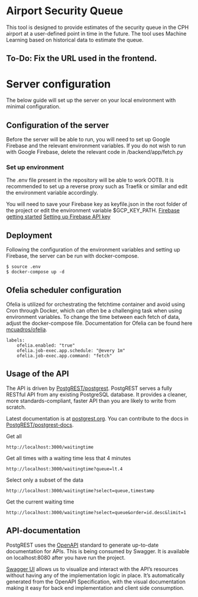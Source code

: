 # Airport Security Queue

This tool is designed to provide estimates of the security queue in the CPH airport at a user-defined point in time in the future. The tool uses Machine Learning based on historical data to estimate the queue.

## To-Do: Fix the URL used in the frontend.

# Server configuration

The below guide will set up the server on your local environment with minimal configuration.

## Configuration of the server

Before the server will be able to run, you will need to set up Google Firebase and the relevant environment variables. If you do not wish to run with Google Firebase, delete the relevant code in /backend/app/fetch.py

### Set up environment

The .env file present in the repository will be able to work OOTB. It is recommended to set up a reverse proxy such as Traefik or similar and edit the environment variable accordingly. 

You will need to save your Firebase key as keyfile.json in the root folder of the project or edit the environment variable $GCP_KEY_PATH. 
[Firebase getting started](https://cloud.google.com/firestore/docs/client/get-firebase)
[Setting up Firebase API key](https://firebase.google.com/docs/projects/api-keys)

## Deployment

Following the configuration of the environment variables and setting up Firebase, the server can be run with docker-compose. 
```
$ source .env
$ docker-compose up -d
```

## Ofelia scheduler configuration

Ofelia is utilized for orchestrating the fetchtime container and avoid using Cron through Docker, which can often be a challenging task when using environment variables. To change the time between each fetch of data, adjust the docker-compose file. 
Documentation for Ofelia can be found here [mcuadros/ofelia](https://github.com/mcuadros/ofelia).

```
labels:
    ofelia.enabled: "true"
    ofelia.job-exec.app.schedule: "@every 1m"
    ofelia.job-exec.app.command: "fetch"
```


## Usage of the API

The API is driven by [PostgREST/postgrest](https://github.com/PostgREST/postgrest). PostgREST serves a fully RESTful API from any existing PostgreSQL database. It provides a cleaner, more standards-compliant, faster API than you are likely to write from scratch.

Latest documentation is at [postgrest.org](http://postgrest.org). You can contribute to the docs in [PostgREST/postgrest-docs](https://github.com/PostgREST/postgrest-docs).



Get all
```
http://localhost:3000/waitingtime
```

Get all times with a waiting time less that 4 minutes
```
http://localhost:3000/waitingtime?queue=lt.4
```

Select only a subset of the data
```
http://localhost:3000/waitingtime?select=queue,timestamp
```


Get the current waiting time
```
http://localhost:3000/waitingtime?select=queue&order=id.desc&limit=1
```


## API-documentation

PostgREST uses the [OpenAPI](https://openapis.org/) standard to generate up-to-date documentation for APIs. This is being consumed by Swagger. It is available on localhost:8080 after you have run the project. 

[Swagger UI](https://swagger.io/tools/swagger-ui/) allows us to visualize and interact with the API’s resources without having any of the implementation logic in place. It’s automatically generated from the OpenAPI Specification, with the visual documentation making it easy for back end implementation and client side consumption.

